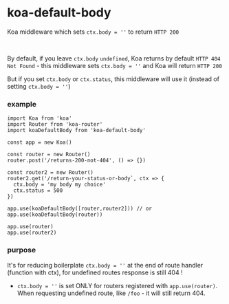 # koa-default-body
Koa middleware which sets `ctx.body = ''` to return `HTTP 200`

<br/>

By default, if you leave `ctx.body` `undefined`, Koa returns by default `HTTP 404 Not Found` - this middleware sets `ctx.body = ''` and Koa will return `HTTP 200`

But if you set `ctx.body` or `ctx.status`, this middleware will use it (instead of setting `ctx.body = ''`)

### example

```
import Koa from 'koa'
import Router from 'koa-router'
import koaDefaultBody from 'koa-default-body'

const app = new Koa()

const router = new Router()
router.post('/returns-200-not-404', () => {})

const router2 = new Router()
router2.get('/return-your-status-or-body`, ctx => {
  ctx.body = 'my body my choice'
  ctx.status = 500
})

app.use(koaDefaultBody([router,router2])) // or app.use(koaDefaultBody(router))

app.use(router)
app.use(router2)

```

### purpose

It's for reducing boilerplate `ctx.body = ''` at the end of route handler (function with ctx), for undefined routes response is still 404 !

  - `ctx.body = ''` is set ONLY for routers registered with `app.use(router)`. When requesting undefined route, like `/foo` - it will still return 404.

